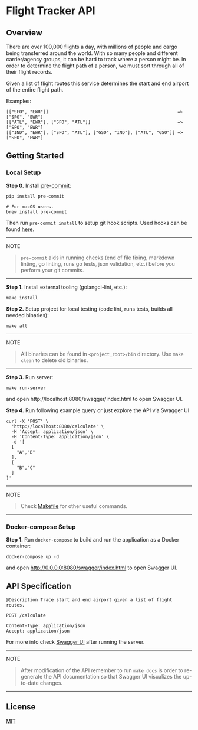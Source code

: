 # Flight Tracker API

## Overview

There are over 100,000 flights a day, with millions of people and cargo being transferred around the world.
With so many people and different carrier/agency groups, it can be hard to track where a person might be.
In order to determine the flight path of a person, we must sort through all of their flight records.

Given a list of flight routes this service determines the start and end airport of the entire flight path.

Examples:

```
[["SFO", "EWR"]]                                                 => ["SFO", "EWR"]
[["ATL", "EWR"], ["SFO", "ATL"]]                                 => ["SFO", "EWR"]
[["IND", "EWR"], ["SFO", "ATL"], ["GSO", "IND"], ["ATL", "GSO"]] => ["SFO", "EWR"]

```

## Getting Started

### Local Setup

**Step 0.** Install [pre-commit](https://pre-commit.com/):

```shell
pip install pre-commit

# For macOS users.
brew install pre-commit
```

Then run `pre-commit install` to setup git hook scripts.
Used hooks can be found [here](.pre-commit-config.yaml).

______________________________________________________________________

NOTE

> `pre-commit` aids in running checks (end of file fixing,
> markdown linting, go linting, runs go tests, json validation, etc.)
> before you perform your git commits.

______________________________________________________________________

**Step 1.** Install external tooling (golangci-lint, etc.):

```shell script
make install
```

**Step 2.** Setup project for local testing (code lint, runs tests, builds all needed binaries):

```shell script
make all
```

______________________________________________________________________

NOTE

> All binaries can be found in `<project_root>/bin` directory.
> Use `make clean` to delete old binaries.

______________________________________________________________________

**Step 3.** Run server:

```shell
make run-server
```

and open http://localhost:8080/swagger/index.html to open Swagger UI.

**Step 4.** Run following example query or just explore the API via Swagger UI

```shell
curl -X 'POST' \
  'http://localhost:8080/calculate' \
  -H 'Accept: application/json' \
  -H 'Content-Type: application/json' \
  -d '[
  [
    "A","B"
  ],
  [
    "B","C"
  ]
]'
```

______________________________________________________________________

NOTE

> Check [Makefile](Makefile) for other useful commands.

______________________________________________________________________

### Docker-compose Setup

**Step 1.** Run `docker-compose` to build and run the application as a Docker container:

```shell script
docker-compose up -d
```

and open http://0.0.0.0:8080/swagger/index.html to open Swagger UI.

## API Specification

```shell
@Description Trace start and end airport given a list of flight routes.

POST /calculate

Content-Type: application/json
Accept: application/json
```

For more info check [Swagger UI](http://localhost:8080/swagger/index.html) after
running the server.

______________________________________________________________________

NOTE

> After modification of the API remember to run `make docs` is order to re-generate
> the API documentation so that Swagger UI visualizes the up-to-date changes.

______________________________________________________________________

## License

[MIT](LICENSE)
